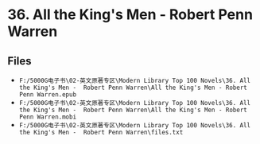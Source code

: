 # 36. All the King's Men -  Robert Penn Warren

## Files

- `F:/5000G电子书\02-英文原著专区\Modern Library Top 100 Novels\36. All the King's Men -  Robert Penn Warren\All the King's Men - Robert Penn Warren.epub`
- `F:/5000G电子书\02-英文原著专区\Modern Library Top 100 Novels\36. All the King's Men -  Robert Penn Warren\All the King's Men - Robert Penn Warren.mobi`
- `F:/5000G电子书\02-英文原著专区\Modern Library Top 100 Novels\36. All the King's Men -  Robert Penn Warren\files.txt`
